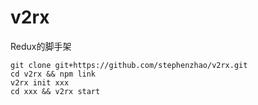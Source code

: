 # v2rx
Redux的脚手架


```
git clone git+https://github.com/stephenzhao/v2rx.git 
cd v2rx && npm link
v2rx init xxx
cd xxx && v2rx start
```
